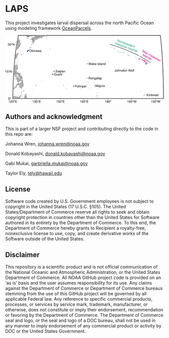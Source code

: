 # LAPS
This project investigates larval dispersal across the north Pacific Ocean using modeling framework [OceanParcels](https://oceanparcels.org/). 

![StudyArea](LAPS_study_area.png)

## Authors and acknowledgment
This is part of a larger NSF project and contributing directly to the code in this repo are:

Johanna Wren, johanna.wren@noaa.gov

Donald Kobayashi, donald.kobayashi@noaa.gov

Gabi Mukai, garbriella.mukai@noaa.gov

Taylor Ely, tely@hawaii.edu

## License
Software code created by U.S. Government employees is not subject to copyright in the United States (17 U.S.C. §105). The United States/Department of Commerce reserve all rights to seek and obtain copyright protection in countries other than the United States for Software authored in its entirety by the Department of Commerce. To this end, the Department of Commerce hereby grants to Recipient a royalty-free, nonexclusive license to use, copy, and create derivative works of the Software outside of the United States.

## Disclaimer
This repository is a scientific product and is not official communication of the National Oceanic and Atmospheric Administration, or the United States Department of Commerce. All NOAA GitHub project code is provided on an ‘as is’ basis and the user assumes responsibility for its use. Any claims against the Department of Commerce or Department of Commerce bureaus stemming from the use of this GitHub project will be governed by all applicable Federal law. Any reference to specific commercial products, processes, or services by service mark, trademark, manufacturer, or otherwise, does not constitute or imply their endorsement, recommendation or favoring by the Department of Commerce. The Department of Commerce seal and logo, or the seal and logo of a DOC bureau, shall not be used in any manner to imply endorsement of any commercial product or activity by DOC or the United States Government.

